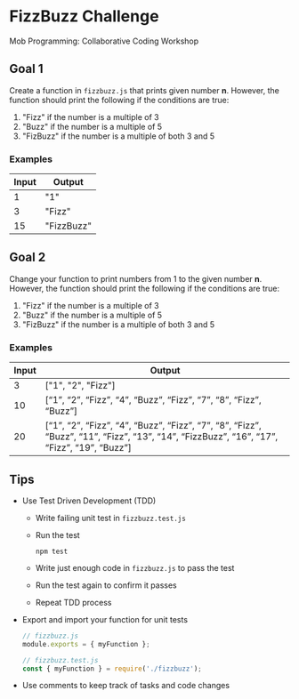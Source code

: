 # FizzBuzz Challenge

Mob Programming: Collaborative Coding Workshop

## Goal 1

Create a function in `fizzbuzz.js` that prints given number **n**. However, the function should print the following if the conditions are true:

1. "Fizz" if the number is a multiple of 3
2. "Buzz" if the number is a multiple of 5
3. "FizBuzz" if the number is a multiple of both 3 and 5

### Examples

| Input | Output     |
| ----- | ---------- |
| 1     | "1"        |
| 3     | "Fizz"     |
| 15    | "FizzBuzz" |

## Goal 2

Change your function to print numbers from 1 to the given number **n**. However, the function should print the following if the conditions are true:

1. "Fizz" if the number is a multiple of 3
2. "Buzz" if the number is a multiple of 5
3. "FizBuzz" if the number is a multiple of both 3 and 5

### Examples

| Input | Output                                                                                                                                    |
| ----- | ----------------------------------------------------------------------------------------------------------------------------------------- |
| 3     | ["1", "2", "Fizz"]                                                                                                                        |
| 10    | [“1”, “2”, “Fizz”, “4”, “Buzz”, “Fizz”, “7”, “8”, “Fizz”, “Buzz”]                                                                         |
| 20    | [“1”, “2”, “Fizz”, “4”, “Buzz”, “Fizz”, “7”, “8”, “Fizz”, “Buzz”, “11”, “Fizz”, “13”, “14”, “FizzBuzz”, “16”, “17”, “Fizz”, “19”, “Buzz”] |

## Tips

-   Use Test Driven Development (TDD)

    -   Write failing unit test in `fizzbuzz.test.js`
    -   Run the test

        ```shell
        npm test
        ```

    -   Write just enough code in `fizzbuzz.js` to pass the test
    -   Run the test again to confirm it passes
    -   Repeat TDD process

-   Export and import your function for unit tests

    ```js
    // fizzbuzz.js
    module.exports = { myFunction };
    ```

    ```js
    // fizzbuzz.test.js
    const { myFunction } = require('./fizzbuzz');
    ```

-   Use comments to keep track of tasks and code changes
